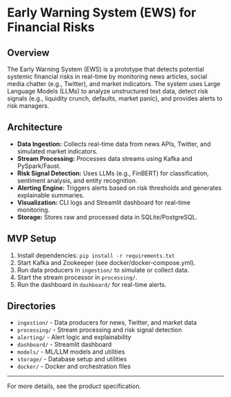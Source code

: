 # Early Warning System (EWS) for Financial Risks

## Overview

The Early Warning System (EWS) is a prototype that detects potential systemic financial risks in real-time by monitoring news articles, social media chatter (e.g., Twitter), and market indicators. The system uses Large Language Models (LLMs) to analyze unstructured text data, detect risk signals (e.g., liquidity crunch, defaults, market panic), and provides alerts to risk managers.

## Architecture

- **Data Ingestion:** Collects real-time data from news APIs, Twitter, and simulated market indicators.
- **Stream Processing:** Processes data streams using Kafka and PySpark/Faust.
- **Risk Signal Detection:** Uses LLMs (e.g., FinBERT) for classification, sentiment analysis, and entity recognition.
- **Alerting Engine:** Triggers alerts based on risk thresholds and generates explainable summaries.
- **Visualization:** CLI logs and Streamlit dashboard for real-time monitoring.
- **Storage:** Stores raw and processed data in SQLite/PostgreSQL.

## MVP Setup

1. Install dependencies: `pip install -r requirements.txt`
2. Start Kafka and Zookeeper (see docker/docker-compose.yml).
3. Run data producers in `ingestion/` to simulate or collect data.
4. Start the stream processor in `processing/`.
5. Run the dashboard in `dashboard/` for real-time alerts.

## Directories

- `ingestion/` - Data producers for news, Twitter, and market data
- `processing/` - Stream processing and risk signal detection
- `alerting/` - Alert logic and explainability
- `dashboard/` - Streamlit dashboard
- `models/` - ML/LLM models and utilities
- `storage/` - Database setup and utilities
- `docker/` - Docker and orchestration files

---

For more details, see the product specification.
